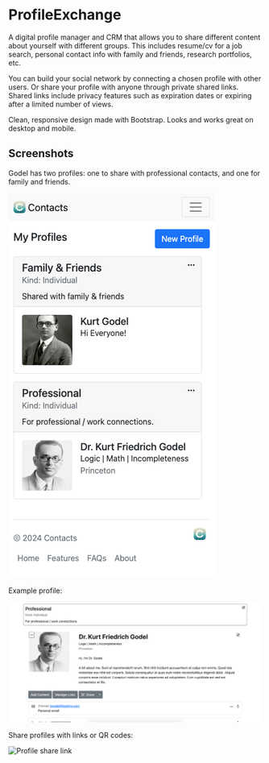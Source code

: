 # ProfileExchange

A digital profile manager and CRM that allows you to share different content about yourself with different groups. 
This includes resume/cv for a job search, personal contact info with family and friends, research portfolios, etc. 

You can build your social network by connecting a chosen profile with other users. 
Or share your profile with anyone through private shared links. 
Shared links include privacy features such as expiration dates or expiring after a limited number of views. 

Clean, responsive design made with Bootstrap. 
Looks and works great on desktop and mobile. 

## Screenshots

Godel has two profiles: one to share with professional contacts, and one for family and friends. 

![Profile list](https://github.com/alex-b1729/profile-exchange/blob/assets/resources/screenshots/profiles-godel.png?raw=true)

Example profile: 

![Profile head](https://github.com/alex-b1729/profile-exchange/blob/assets/resources/screenshots/profile-head.png?raw=true)

Share profiles with links or QR codes: 

![Profile share link](https://github.com/alex-b1729/profile-exchange/blob/assets/resources/screenshots/profiles-link.png?raw=true)

